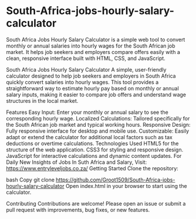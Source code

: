 # South-Africa-jobs-hourly-salary-calculator
South Africa Jobs Hourly Salary Calculator is a simple web tool to convert monthly or annual salaries into hourly wages for the South African job market. It helps job seekers and employers compare offers easily with a clean, responsive interface built with HTML, CSS, and JavaScript. 

South Africa Jobs Hourly Salary Calculator
A simple, user-friendly calculator designed to help job seekers and employers in South Africa quickly convert salaries into hourly wages. This tool provides a straightforward way to estimate hourly pay based on monthly or annual salary inputs, making it easier to compare job offers and understand wage structures in the local market.

Features
Easy Input: Enter your monthly or annual salary to see the corresponding hourly wage.
Localized Calculations: Tailored specifically for the South African job market and typical working hours.
Responsive Design: Fully responsive interface for desktop and mobile use.
Customizable: Easily adapt or extend the calculator for additional local factors such as tax deductions or overtime calculations.
Technologies Used
HTML5 for the structure of the web application.
CSS3 for styling and responsive design.
JavaScript for interactive calculations and dynamic content updates.
For Daily New Insights of Jobs In Suth Africa and Salary, Visit: https://www.entryleveljobs.co.za/
Getting Started
Clone the repository:

bash
Copy
git clone https://github.com/Groot1509/South-Africa-jobs-hourly-salary-calculator
Open index.html in your browser to start using the calculator.

Contributing
Contributions are welcome! Please open an issue or submit a pull request with improvements, bug fixes, or new features.
